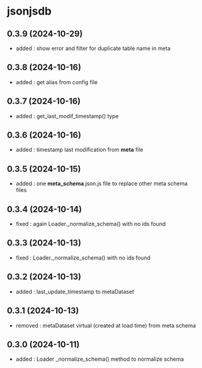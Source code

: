 # jsonjsdb

## 0.3.9 (2024-10-29)
- added : show error and filter for duplicate table name in meta

## 0.3.8 (2024-10-16)
- added : get alias from config file

## 0.3.7 (2024-10-16)
- added : get_last_modif_timestamp() type

## 0.3.6 (2024-10-16)

- added : timestamp last modification from __meta__ file

## 0.3.5 (2024-10-15)

- added : one __meta_schema__.json.js file to replace other meta schema files

## 0.3.4 (2024-10-14)

- fixed : again Loader._normalize_schema() with no ids found

## 0.3.3 (2024-10-13)

- fixed : Loader._normalize_schema() with no ids found

## 0.3.2 (2024-10-13)

- added : last_update_timestamp to metaDataset

## 0.3.1 (2024-10-13)

- removed : metaDataset virtual (created at load time) from meta schema

## 0.3.0 (2024-10-11)

- added : Loader \_normalize_schema() method to normalize schema
